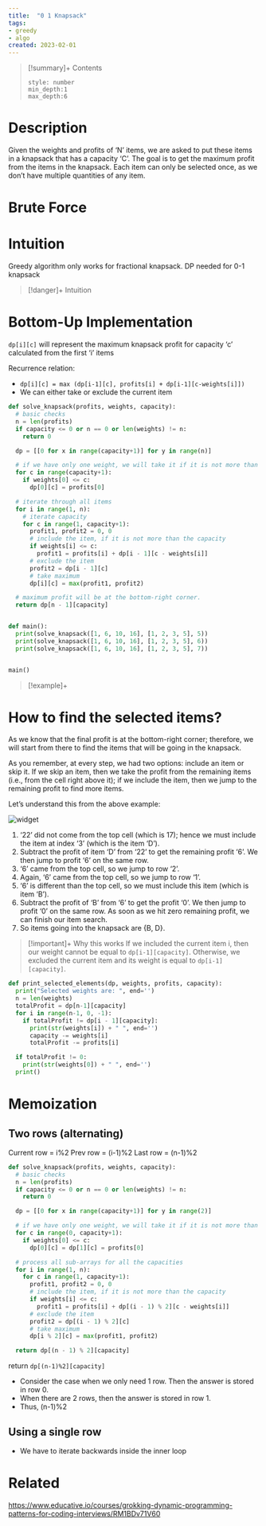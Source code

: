 ```yaml
---
title:  "0 1 Knapsack"
tags:
- greedy
- algo
created: 2023-02-01
---
```


>[!summary]+ Contents
>```toc
>style: number
>min_depth:1
>max_depth:6
>```

# Description
Given the weights and profits of ‘N’ items, we are asked to put these items in a knapsack that has a capacity ‘C’. The goal is to get the maximum profit from the items in the knapsack. Each item can only be selected once, as we don’t have multiple quantities of any item.
# Brute Force
# Intuition

Greedy algorithm only works for fractional knapsack. DP needed for 0-1 knapsack

>[!danger]+ Intuition

# Bottom-Up Implementation
`dp[i][c]` will represent the maximum knapsack profit for capacity ‘c’ calculated from the first ‘i’ items

Recurrence relation:
- `dp[i][c] = max (dp[i-1][c], profits[i] + dp[i-1][c-weights[i]])`
- We can either take or exclude the current item

```python
def solve_knapsack(profits, weights, capacity):
  # basic checks
  n = len(profits)
  if capacity <= 0 or n == 0 or len(weights) != n:
    return 0

  dp = [[0 for x in range(capacity+1)] for y in range(n)]

  # if we have only one weight, we will take it if it is not more than the capacity
  for c in range(capacity+1):
    if weights[0] <= c:
      dp[0][c] = profits[0]

  # iterate through all items
  for i in range(1, n):
	# iterate capacity
    for c in range(1, capacity+1):
      profit1, profit2 = 0, 0
      # include the item, if it is not more than the capacity
      if weights[i] <= c:
        profit1 = profits[i] + dp[i - 1][c - weights[i]]
      # exclude the item
      profit2 = dp[i - 1][c]
      # take maximum
      dp[i][c] = max(profit1, profit2)

  # maximum profit will be at the bottom-right corner.
  return dp[n - 1][capacity]


def main():
  print(solve_knapsack([1, 6, 10, 16], [1, 2, 3, 5], 5))
  print(solve_knapsack([1, 6, 10, 16], [1, 2, 3, 5], 6))
  print(solve_knapsack([1, 6, 10, 16], [1, 2, 3, 5], 7))


main()
```

>[!example]+ 

# How to find the selected items?

As we know that the final profit is at the bottom-right corner; therefore, we will start from there to find the items that will be going in the knapsack.

As you remember, at every step, we had two options: include an item or skip it. If we skip an item, then we take the profit from the remaining items (i.e., from the cell right above it); if we include the item, then we jump to the remaining profit to find more items.

Let’s understand this from the above example:

![widget](https://www.educative.io/api/collection/5668639101419520/5633779737559040/page/5666387129270272/image/5696910388101120?page_type=collection_lesson)

1.  ‘22’ did not come from the top cell (which is 17); hence we must include the item at index ‘3’ (which is the item ‘D’).
2.  Subtract the profit of item ‘D’ from ‘22’ to get the remaining profit ‘6’. We then jump to profit ‘6’ on the same row.
3.  ‘6’ came from the top cell, so we jump to row ‘2’.
4.  Again, ‘6’ came from the top cell, so we jump to row ‘1’.
5.  ‘6’ is different than the top cell, so we must include this item (which is item ‘B’).
6.  Subtract the profit of ‘B’ from ‘6’ to get the profit ‘0’. We then jump to profit ‘0’ on the same row. As soon as we hit zero remaining profit, we can finish our item search.
7.  So items going into the knapsack are {B, D}.


> [!important]+ Why this works
> If we included the current item i, then our weight cannot be equal to `dp[i-1][capacity]`.
> Otherwise, we excluded the current item and its weight is equal to `dp[i-1][capacity]`. 

```python
def print_selected_elements(dp, weights, profits, capacity):
  print("Selected weights are: ", end='')
  n = len(weights)
  totalProfit = dp[n-1][capacity]
  for i in range(n-1, 0, -1):
    if totalProfit != dp[i - 1][capacity]:
      print(str(weights[i]) + " ", end='')
      capacity -= weights[i]
      totalProfit -= profits[i]

  if totalProfit != 0:
    print(str(weights[0]) + " ", end='')
  print()
```

# Memoization

## Two rows (alternating)

Current row = i%2
Prev row = (i-1)%2
Last row = (n-1)%2

```python
def solve_knapsack(profits, weights, capacity):
  # basic checks
  n = len(profits)
  if capacity <= 0 or n == 0 or len(weights) != n:
    return 0

  dp = [[0 for x in range(capacity+1)] for y in range(2)]

  # if we have only one weight, we will take it if it is not more than the capacity
  for c in range(0, capacity+1):
    if weights[0] <= c:
      dp[0][c] = dp[1][c] = profits[0]

  # process all sub-arrays for all the capacities
  for i in range(1, n):
    for c in range(1, capacity+1):
      profit1, profit2 = 0, 0
      # include the item, if it is not more than the capacity
      if weights[i] <= c:
        profit1 = profits[i] + dp[(i - 1) % 2][c - weights[i]]
      # exclude the item
      profit2 = dp[(i - 1) % 2][c]
      # take maximum
      dp[i % 2][c] = max(profit1, profit2)

  return dp[(n - 1) % 2][capacity]
```

return `dp[(n-1)%2][capacity]`
- Consider the case when we only need 1 row. Then the answer is stored in row 0. 
- When there are 2 rows, then the answer is stored in row 1. 
- Thus, (n-1)%2

## Using a single row
- We have to iterate backwards inside the inner loop 

# Related
https://www.educative.io/courses/grokking-dynamic-programming-patterns-for-coding-interviews/RM1BDv71V60